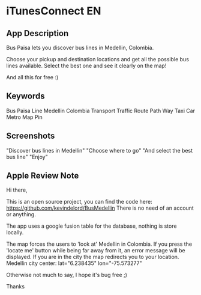 # iTunesConnect EN

## App Description

Bus Paisa lets you discover bus lines in Medellin, Colombia.

Choose your pickup and destination locations and get all the possible bus lines available. Select the best one and see it  clearly on the map!

And all this for free :)

## Keywords

Bus Paisa Line Medellin Colombia Transport Traffic Route Path Way Taxi Car Metro Map Pin

## Screenshots

"Discover bus lines in Medellin"
"Choose where to go"
"And select the best bus line"
"Enjoy"

## Apple Review Note

Hi there,

This is an open source project, you can find the code here: https://github.com/kevindelord/BusMedellin
There is no need of an account or anything. 

The app uses a google fusion table for the database, nothing is store locally.

The map forces the users to 'look at' Medellin in Colombia. If you press the 'locate me' button while being far away from it, an error message will be displayed.
If you are in the city the map redirects you to your location.
Medellin city center: lat="6.238435" lon="-75.573277"

Otherwise not much to say, I hope it's bug free ;)

Thanks
